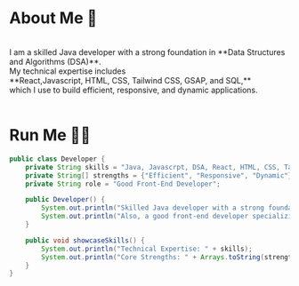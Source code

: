 

# About Me 🫶


<br>
I am a skilled Java developer with a strong foundation in **Data Structures and Algorithms (DSA)**.
<br>
My technical expertise includes
<br>
**React,Javascript, HTML, CSS, Tailwind CSS, GSAP, and SQL,**
<br>
which I use to build efficient, responsive, and dynamic applications.
<br>
<br>



# Run Me 🧑‍💻


```java
public class Developer {
    private String skills = "Java, Javascrpt, DSA, React, HTML, CSS, Tailwind CSS, GSAP, SQL";
    private String[] strengths = {"Efficient", "Responsive", "Dynamic"};
    private String role = "Good Front-End Developer";

    public Developer() {
        System.out.println("Skilled Java developer with a strong foundation in DSA.");
        System.out.println("Also, a good front-end developer specializing in creating intuitive and dynamic user interfaces.");
    }

    public void showcaseSkills() {
        System.out.println("Technical Expertise: " + skills);
        System.out.println("Core Strengths: " + Arrays.toString(strengths));
    }
}
